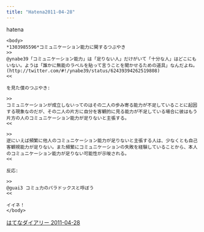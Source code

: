 ```yaml
---
title: "Hatena2011-04-28"
---
```


hatena

```
<body>
*1303985596*コミュニケーション能力に関するつぶやき
>>
@ynabe39「コミュニケーション能力」は「足りない人」だけがいて「十分な人」はどこにもいない。ようは「誰かに無能のラベルを貼って言うことを聞かせるための道具」なんだよね。(http://twitter.com/#!/ynabe39/status/62439394262519808)
<<

を見た僕のつぶやき:

>>
コミュニケーションが成立しないってのはその二人の歩み寄る能力が不足していることに起因する現象なのだが、その二人の片方に自分を客観的に見る能力が不足している場合に彼はもう片方の人のコミュニケーション能力が足りないと主張する。
<<

>>
逆にいえば頻繁に他人のコミュニケーション能力が足りないと主張する人は、少なくとも自己客観視能力が足りない。また頻繁にコミュニケーションの失敗を経験していることから、本人のコミュニケーション能力が足りない可能性が示唆される。
<<

反応:

>>
@guai3 コミュ力のパラドックスと呼ぼう
<<

イイネ！
</body>
```


[はてなダイアリー 2011-04-28](https://nishiohirokazu.hatenadiary.org/archive/2011/04/28)